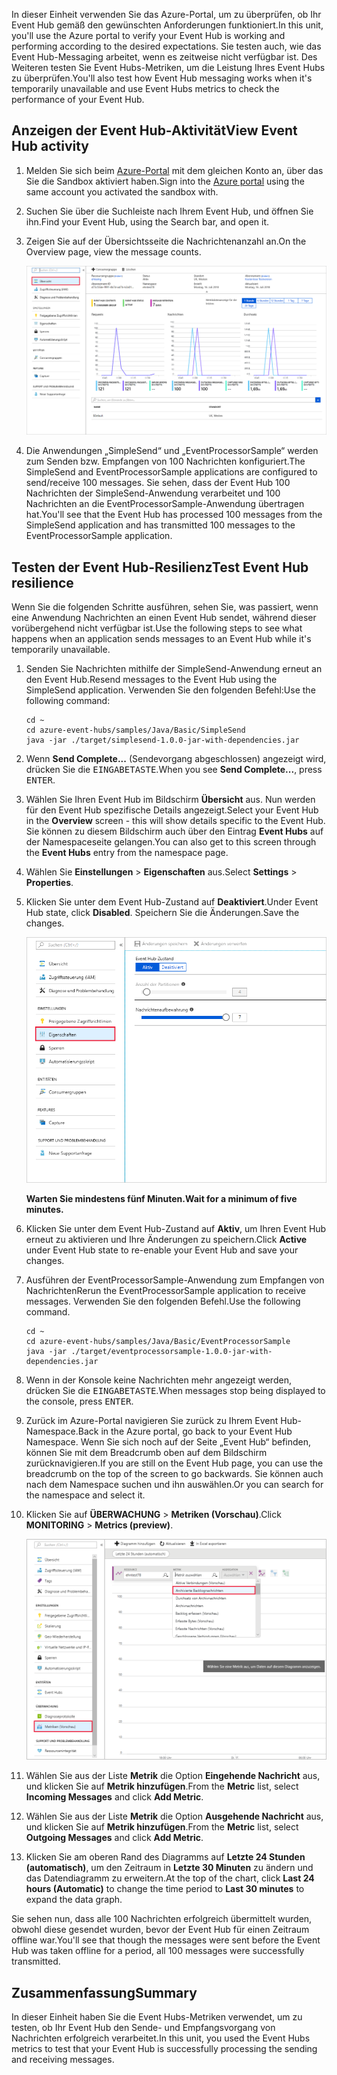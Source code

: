 <span data-ttu-id="def13-101">In dieser Einheit verwenden Sie das Azure-Portal, um zu überprüfen, ob Ihr Event Hub gemäß den gewünschten Anforderungen funktioniert.</span><span class="sxs-lookup"><span data-stu-id="def13-101">In this unit, you'll use the Azure portal to verify your Event Hub is working and performing according to the desired expectations.</span></span> <span data-ttu-id="def13-102">Sie testen auch, wie das Event Hub-Messaging arbeitet, wenn es zeitweise nicht verfügbar ist. Des Weiteren testen Sie Event Hubs-Metriken, um die Leistung Ihres Event Hubs zu überprüfen.</span><span class="sxs-lookup"><span data-stu-id="def13-102">You'll also test how Event Hub messaging works when it's temporarily unavailable and use Event Hubs metrics to check the performance of your Event Hub.</span></span>

## <a name="view-event-hub-activity"></a><span data-ttu-id="def13-103">Anzeigen der Event Hub-Aktivität</span><span class="sxs-lookup"><span data-stu-id="def13-103">View Event Hub activity</span></span>

1. <span data-ttu-id="def13-104">Melden Sie sich beim [Azure-Portal](https://portal.azure.com/learn.docs.microsoft.com?azure-portal=true) mit dem gleichen Konto an, über das Sie die Sandbox aktiviert haben.</span><span class="sxs-lookup"><span data-stu-id="def13-104">Sign into the [Azure portal](https://portal.azure.com/learn.docs.microsoft.com?azure-portal=true) using the same account you activated the sandbox with.</span></span>

1. <span data-ttu-id="def13-105">Suchen Sie über die Suchleiste nach Ihrem Event Hub, und öffnen Sie ihn.</span><span class="sxs-lookup"><span data-stu-id="def13-105">Find your Event Hub, using the Search bar, and open it.</span></span>

1. <span data-ttu-id="def13-106">Zeigen Sie auf der Übersichtsseite die Nachrichtenanzahl an.</span><span class="sxs-lookup"><span data-stu-id="def13-106">On the Overview page, view the message counts.</span></span>

    ![Screenshot des Azure-Portals mit Anzeige des Event Hub-Namespaces und der Nachrichtenanzahl.](../media/6-view-messages.png)

1. <span data-ttu-id="def13-108">Die Anwendungen „SimpleSend“ und „EventProcessorSample“ werden zum Senden bzw. Empfangen von 100 Nachrichten konfiguriert.</span><span class="sxs-lookup"><span data-stu-id="def13-108">The SimpleSend and EventProcessorSample applications are configured to send/receive 100 messages.</span></span> <span data-ttu-id="def13-109">Sie sehen, dass der Event Hub 100 Nachrichten der SimpleSend-Anwendung verarbeitet und 100 Nachrichten an die EventProcessorSample-Anwendung übertragen hat.</span><span class="sxs-lookup"><span data-stu-id="def13-109">You'll see that the Event Hub has processed 100 messages from the SimpleSend application and has transmitted 100 messages to the EventProcessorSample application.</span></span>

## <a name="test-event-hub-resilience"></a><span data-ttu-id="def13-110">Testen der Event Hub-Resilienz</span><span class="sxs-lookup"><span data-stu-id="def13-110">Test Event Hub resilience</span></span>

<span data-ttu-id="def13-111">Wenn Sie die folgenden Schritte ausführen, sehen Sie, was passiert, wenn eine Anwendung Nachrichten an einen Event Hub sendet, während dieser vorübergehend nicht verfügbar ist.</span><span class="sxs-lookup"><span data-stu-id="def13-111">Use the following steps to see what happens when an application sends messages to an Event Hub while it's temporarily unavailable.</span></span>

1. <span data-ttu-id="def13-112">Senden Sie Nachrichten mithilfe der SimpleSend-Anwendung erneut an den Event Hub.</span><span class="sxs-lookup"><span data-stu-id="def13-112">Resend messages to the Event Hub using the SimpleSend application.</span></span> <span data-ttu-id="def13-113">Verwenden Sie den folgenden Befehl:</span><span class="sxs-lookup"><span data-stu-id="def13-113">Use the following command:</span></span>

    ```azurecli
    cd ~
    cd azure-event-hubs/samples/Java/Basic/SimpleSend
    java -jar ./target/simplesend-1.0.0-jar-with-dependencies.jar
    ```

1. <span data-ttu-id="def13-114">Wenn **Send Complete...** (Sendevorgang abgeschlossen) angezeigt wird, drücken Sie die <kbd>EINGABETASTE</kbd>.</span><span class="sxs-lookup"><span data-stu-id="def13-114">When you see **Send Complete...**, press <kbd>ENTER</kbd>.</span></span>

1. <span data-ttu-id="def13-115">Wählen Sie Ihren Event Hub im Bildschirm **Übersicht** aus. Nun werden für den Event Hub spezifische Details angezeigt.</span><span class="sxs-lookup"><span data-stu-id="def13-115">Select your Event Hub in the **Overview** screen - this will show details specific to the Event Hub.</span></span> <span data-ttu-id="def13-116">Sie können zu diesem Bildschirm auch über den Eintrag **Event Hubs** auf der Namespaceseite gelangen.</span><span class="sxs-lookup"><span data-stu-id="def13-116">You can also get to this screen through the **Event Hubs** entry from the namespace page.</span></span>

1. <span data-ttu-id="def13-117">Wählen Sie **Einstellungen** > **Eigenschaften** aus.</span><span class="sxs-lookup"><span data-stu-id="def13-117">Select **Settings** > **Properties**.</span></span>

1. <span data-ttu-id="def13-118">Klicken Sie unter dem Event Hub-Zustand auf **Deaktiviert**.</span><span class="sxs-lookup"><span data-stu-id="def13-118">Under Event Hub state, click **Disabled**.</span></span> <span data-ttu-id="def13-119">Speichern Sie die Änderungen.</span><span class="sxs-lookup"><span data-stu-id="def13-119">Save the changes.</span></span>

    ![Deaktivieren des Event Hubs](../media/7-disable-event-hub.png)

    <span data-ttu-id="def13-121">**Warten Sie mindestens fünf Minuten.**</span><span class="sxs-lookup"><span data-stu-id="def13-121">**Wait for a minimum of five minutes.**</span></span>

1. <span data-ttu-id="def13-122">Klicken Sie unter dem Event Hub-Zustand auf **Aktiv**, um Ihren Event Hub erneut zu aktivieren und Ihre Änderungen zu speichern.</span><span class="sxs-lookup"><span data-stu-id="def13-122">Click **Active** under Event Hub state to re-enable your Event Hub and save your changes.</span></span>

1. <span data-ttu-id="def13-123">Ausführen der EventProcessorSample-Anwendung zum Empfangen von Nachrichten</span><span class="sxs-lookup"><span data-stu-id="def13-123">Rerun the EventProcessorSample application to receive messages.</span></span> <span data-ttu-id="def13-124">Verwenden Sie den folgenden Befehl.</span><span class="sxs-lookup"><span data-stu-id="def13-124">Use the following command.</span></span>

    ```azurecli
    cd ~
    cd azure-event-hubs/samples/Java/Basic/EventProcessorSample
    java -jar ./target/eventprocessorsample-1.0.0-jar-with-dependencies.jar
    ```

1. <span data-ttu-id="def13-125">Wenn in der Konsole keine Nachrichten mehr angezeigt werden, drücken Sie die <kbd>EINGABETASTE</kbd>.</span><span class="sxs-lookup"><span data-stu-id="def13-125">When messages stop being displayed to the console, press <kbd>ENTER</kbd>.</span></span>

1. <span data-ttu-id="def13-126">Zurück im Azure-Portal navigieren Sie zurück zu Ihrem Event Hub-Namespace.</span><span class="sxs-lookup"><span data-stu-id="def13-126">Back in the Azure portal, go back to your Event Hub Namespace.</span></span> <span data-ttu-id="def13-127">Wenn Sie sich noch auf der Seite „Event Hub“ befinden, können Sie mit dem Breadcrumb oben auf dem Bildschirm zurücknavigieren.</span><span class="sxs-lookup"><span data-stu-id="def13-127">If you are still on the Event Hub page, you can use the breadcrumb on the top of the screen to go backwards.</span></span> <span data-ttu-id="def13-128">Sie können auch nach dem Namespace suchen und ihn auswählen.</span><span class="sxs-lookup"><span data-stu-id="def13-128">Or you can search for the namespace and select it.</span></span>

1. <span data-ttu-id="def13-129">Klicken Sie auf **ÜBERWACHUNG** > **Metriken (Vorschau)**.</span><span class="sxs-lookup"><span data-stu-id="def13-129">Click **MONITORING** > **Metrics (preview)**.</span></span>

    ![Screenshot mit den Event Hub-Metriken und der angezeigten Anzahl der ein- und ausgehenden Nachrichten.](../media/7-event-hub-metrics.png)

1. <span data-ttu-id="def13-131">Wählen Sie aus der Liste **Metrik** die Option **Eingehende Nachricht** aus, und klicken Sie auf **Metrik hinzufügen**.</span><span class="sxs-lookup"><span data-stu-id="def13-131">From the **Metric** list, select **Incoming Messages** and click **Add Metric**.</span></span>

1. <span data-ttu-id="def13-132">Wählen Sie aus der Liste **Metrik** die Option **Ausgehende Nachricht** aus, und klicken Sie auf **Metrik hinzufügen**.</span><span class="sxs-lookup"><span data-stu-id="def13-132">From the **Metric** list, select **Outgoing Messages** and click **Add Metric**.</span></span>

1. <span data-ttu-id="def13-133">Klicken Sie am oberen Rand des Diagramms auf **Letzte 24 Stunden (automatisch)**, um den Zeitraum in **Letzte 30 Minuten** zu ändern und das Datendiagramm zu erweitern.</span><span class="sxs-lookup"><span data-stu-id="def13-133">At the top of the chart, click **Last 24 hours (Automatic)** to change the time period to **Last 30 minutes** to expand the data graph.</span></span>

<span data-ttu-id="def13-134">Sie sehen nun, dass alle 100 Nachrichten erfolgreich übermittelt wurden, obwohl diese gesendet wurden, bevor der Event Hub für einen Zeitraum offline war.</span><span class="sxs-lookup"><span data-stu-id="def13-134">You'll see that though the messages were sent before the Event Hub was taken offline for a period, all 100 messages were successfully transmitted.</span></span>

## <a name="summary"></a><span data-ttu-id="def13-135">Zusammenfassung</span><span class="sxs-lookup"><span data-stu-id="def13-135">Summary</span></span>

<span data-ttu-id="def13-136">In dieser Einheit haben Sie die Event Hubs-Metriken verwendet, um zu testen, ob Ihr Event Hub den Sende- und Empfangsvorgang von Nachrichten erfolgreich verarbeitet.</span><span class="sxs-lookup"><span data-stu-id="def13-136">In this unit, you used the Event Hubs metrics to test that your Event Hub is successfully processing the sending and receiving messages.</span></span>
